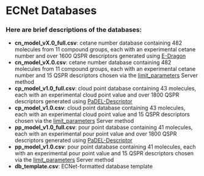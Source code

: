 # ECNet Databases

### Here are brief descriptions of the databases:
  - **cn_model_vX.0_full.csv**: cetane number database containing 482 molecules from 11 compound groups, each with an experimental cetane number and over 1600 QSPR descriptors generated using [E-Dragon](http://www.vcclab.org/lab/edragon/)
  - **cn_model_vX.0.csv**: cetane number database containing 482 molecules from 11 compound groups, each with an experimental cetane number and 15 QSPR descriptors chosen via the [limit_parameters](https://github.com/tjkessler/ECNet/blob/master/examples/limit_input_parameters.py) Server method
  - **cp_model_v1.0_full.csv**: cloud point database containing 43 molecules, each with an experimental cloud point value and over 1800 QSPR descriptors generated using [PaDEL-Descriptor](http://www.yapcwsoft.com/dd/padeldescriptor/)
  - **cp_model_v1.0.csv**: cloud point database containing 43 molecules, each with an experimental cloud point value and 15 QSPR descriptors chosen via the [limit_parameters](https://github.com/tjkessler/ECNet/blob/master/examples/limit_input_parameters.py) Server method
  - **pp_model_v1.0_full.csv**: pour point database containing 41 molecules, each with an experimental pour point value and over 1800 QSPR descriptors generated using [PaDEL-Descriptor](http://www.yapcwsoft.com/dd/padeldescriptor/)
  - **pp_model_v1.0.csv**: pour point database containing 41 molecules, each with an experimental pour point value and 15 QSPR descriptors chosen via the [limit_parameters](https://github.com/tjkessler/ECNet/blob/master/examples/limit_input_parameters.py) Server method
  - **db_template.csv**: ECNet-formatted database template
